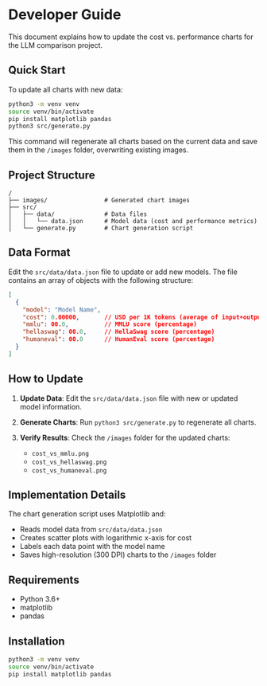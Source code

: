 # Developer Guide

This document explains how to update the cost vs. performance charts for the LLM comparison project.

## Quick Start

To update all charts with new data:

```bash
python3 -m venv venv
source venv/bin/activate
pip install matplotlib pandas
python3 src/generate.py
```

This command will regenerate all charts based on the current data and save them in the `/images` folder, overwriting existing images.

## Project Structure

```
/
├── images/                # Generated chart images
├── src/
│   ├── data/              # Data files
│   │   └── data.json      # Model data (cost and performance metrics)
│   └── generate.py        # Chart generation script
```

## Data Format

Edit the `src/data/data.json` file to update or add new models. The file contains an array of objects with the following structure:

```json
[
  {
    "model": "Model Name",
    "cost": 0.00000,       // USD per 1K tokens (average of input+output)
    "mmlu": 00.0,          // MMLU score (percentage)
    "hellaswag": 00.0,     // HellaSwag score (percentage)
    "humaneval": 00.0      // HumanEval score (percentage)
  }
]
```

## How to Update

1. **Update Data**: Edit the `src/data/data.json` file with new or updated model information.

2. **Generate Charts**: Run `python3 src/generate.py` to regenerate all charts.

3. **Verify Results**: Check the `/images` folder for the updated charts:
   - `cost_vs_mmlu.png`
   - `cost_vs_hellaswag.png`
   - `cost_vs_humaneval.png`

## Implementation Details

The chart generation script uses Matplotlib and:
- Reads model data from `src/data/data.json`
- Creates scatter plots with logarithmic x-axis for cost
- Labels each data point with the model name
- Saves high-resolution (300 DPI) charts to the `/images` folder

## Requirements

- Python 3.6+
- matplotlib
- pandas

## Installation

```bash
python3 -m venv venv
source venv/bin/activate
pip install matplotlib pandas
```